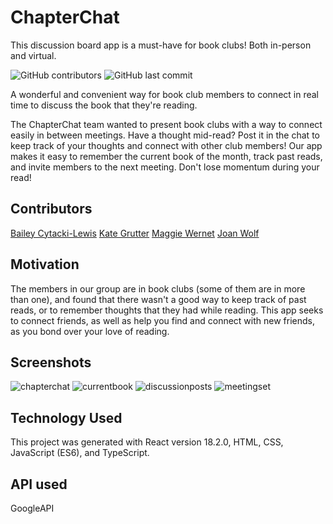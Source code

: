 # ChapterChat

This discussion board app is a must-have for book clubs! Both in-person and virtual.

![GitHub contributors](https://img.shields.io/github/contributors/KateGrutter/BookClubApp)
![GitHub last commit](https://img.shields.io/github/last-commit/KateGrutter/BookClubApp)

A wonderful and convenient way for book club members to connect in real time to discuss the book that they're reading.

The ChapterChat team wanted to present book clubs with a way to connect easily in between meetings. Have a thought mid-read? Post it in the chat to keep track of your thoughts and connect with other club members! Our app makes it easy to remember the current book of the month, track past reads, and invite members to the next meeting. Don't lose momentum during your read!

## Contributors
[Bailey Cytacki-Lewis](https://github.com/baileycytackilewis)
[Kate Grutter](https://github.com/KateGrutter)
[Maggie Wernet](https://github.com/Maggie-Wernet)
[Joan Wolf](https://github.com/Joan-Wolf)

## Motivation

The members in our group are in book clubs (some of them are in more than one), and found that there wasn't a good way to keep track of past reads, or to remember thoughts that they had while reading. This app seeks to connect friends, as well as help you find and connect with new friends, as you bond over your love of reading.

## Screenshots

![chapterchat](https://github.com/KateGrutter/BookClubApp/assets/118566956/6843988d-c669-434d-adc3-46fe5c64a66a)
![currentbook](https://github.com/KateGrutter/BookClubApp/assets/118566956/ae8b7079-0247-4efd-a977-d0afdf303357)
![discussionposts](https://github.com/KateGrutter/BookClubApp/assets/118566956/06bc6e6c-c436-4165-9b2b-320fe384c831)
![meetingset](https://github.com/KateGrutter/BookClubApp/assets/118566956/f02437de-84e0-4fcf-b84e-25f7aaeaa1c0)

## Technology Used

This project was generated with React version 18.2.0, HTML, CSS, JavaScript (ES6), and TypeScript.

## API used

GoogleAPI
